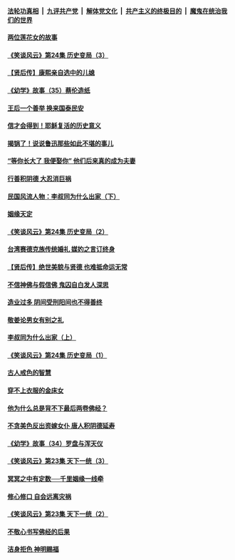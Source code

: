 ####  [法轮功真相](../../../../basic/blob/master/README.md?t=08230139) &nbsp;|&nbsp; [九评共产党](../../../../9ping.md/blob/master/README.md?t=08230139) &nbsp;|&nbsp; [解体党文化](../../../../jtdwh.md/blob/master/README.md?t=08230139)  &nbsp;|&nbsp; [共产主义的终极目的](../../../../gczydzjmd.md/blob/master/README.md?t=08230139) &nbsp;|&nbsp; [魔鬼在统治我们的世界](../../../../mgztzwmdsj.md/blob/master/README.md?t=08230139) 

#### [两位莲花女的故事](../pages/prog647/a102649127.md?t=08230139) 

#### [《笑谈风云》第24集 历史变局（3）](../pages/prog647/a102649134.md?t=08230139) 

#### [【贤后传】康熙亲自选中的儿媳](../pages/prog647/a102648586.md?t=08230139) 

#### [《幼学》故事（35）蔡伦造纸](../pages/prog647/a102648569.md?t=08230139) 

#### [王后一个善举 换来国泰民安](../pages/prog647/a102648357.md?t=08230139) 

#### [信才会得到！耶稣复活的历史意义](../pages/prog647/a102648280.md?t=08230139) 

#### [揭锅了！说说鲁迅那些如此不堪的事儿](../pages/prog647/a102647672.md?t=08230139) 

#### [“等你长大了 我便娶你” 他们后来真的成为夫妻](../pages/prog647/a102647657.md?t=08230139) 

#### [行善积阴德 大忍消巨祸](../pages/prog647/a102647644.md?t=08230139) 

#### [民国风流人物：李叔同为什么出家（下）](../pages/prog647/a102647636.md?t=08230139) 

#### [姻缘天定](../pages/prog647/a102646895.md?t=08230139) 

#### [《笑谈风云》第24集 历史变局（2）](../pages/prog647/a102646879.md?t=08230139) 

#### [台湾赛德克族传统婚礼 媒妁之言订终身](../pages/prog647/a102646649.md?t=08230139) 

#### [【贤后传】绝世美貌与贤德 也难抵命运无常](../pages/prog647/a102646047.md?t=08230139) 

#### [不信神佛与假信佛 鬼囚自白发人深思](../pages/prog647/a102646033.md?t=08230139) 

#### [造业过多 阴间受刑阳间也不得善终](../pages/prog647/a102646010.md?t=08230139) 

#### [敬姜论男女有别之礼](../pages/prog647/a102645258.md?t=08230139) 

#### [李叔同为什么出家（上）](../pages/prog647/a102645242.md?t=08230139) 

#### [《笑谈风云》第24集 历史变局（1）](../pages/prog647/a102645211.md?t=08230139) 

#### [古人戒色的智慧](../pages/prog647/a102644639.md?t=08230139) 

#### [穿不上衣服的金床女](../pages/prog647/a102644620.md?t=08230139) 

#### [他为什么总是背不下最后两卷佛经？](../pages/prog647/a102644587.md?t=08230139) 

#### [不贪美色反出资嫁女仆 唐人积阴德延寿](../pages/prog647/a102643957.md?t=08230139) 

#### [《幼学》故事（34）罗盘与浑天仪](../pages/prog647/a102643951.md?t=08230139) 

#### [《笑谈风云》第23集 天下一统（3）](../pages/prog647/a102643937.md?t=08230139) 

#### [冥冥之中有定数──千里姻缘一线牵](../pages/prog647/a102643074.md?t=08230139) 

#### [修心修口 自会远离灾祸](../pages/prog647/a102643036.md?t=08230139) 

#### [《笑谈风云》第23集 天下一统（2）](../pages/prog647/a102643014.md?t=08230139) 

#### [不敬心书写佛经的后果](../pages/prog647/a102642368.md?t=08230139) 

#### [洁身拒色 神明赐福](../pages/prog647/a102642363.md?t=08230139) 

